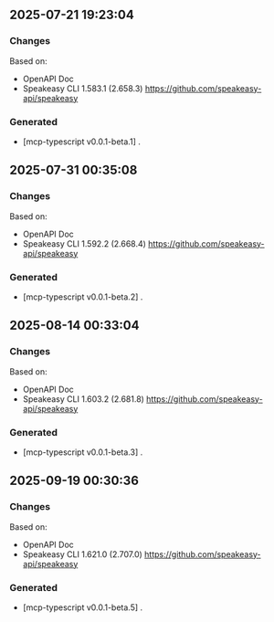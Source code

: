 

## 2025-07-21 19:23:04
### Changes
Based on:
- OpenAPI Doc  
- Speakeasy CLI 1.583.1 (2.658.3) https://github.com/speakeasy-api/speakeasy
### Generated
- [mcp-typescript v0.0.1-beta.1] .

## 2025-07-31 00:35:08
### Changes
Based on:
- OpenAPI Doc  
- Speakeasy CLI 1.592.2 (2.668.4) https://github.com/speakeasy-api/speakeasy
### Generated
- [mcp-typescript v0.0.1-beta.2] .

## 2025-08-14 00:33:04
### Changes
Based on:
- OpenAPI Doc  
- Speakeasy CLI 1.603.2 (2.681.8) https://github.com/speakeasy-api/speakeasy
### Generated
- [mcp-typescript v0.0.1-beta.3] .

## 2025-09-19 00:30:36
### Changes
Based on:
- OpenAPI Doc  
- Speakeasy CLI 1.621.0 (2.707.0) https://github.com/speakeasy-api/speakeasy
### Generated
- [mcp-typescript v0.0.1-beta.5] .